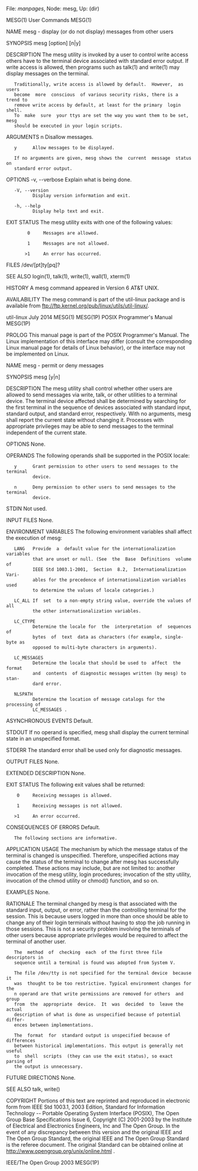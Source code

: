 File: *manpages*,  Node: mesg,  Up: (dir)

MESG(1)                          User Commands                         MESG(1)



NAME
       mesg - display (or do not display) messages from other users

SYNOPSIS
       mesg [option] [n|y]

DESCRIPTION
       The  mesg  utility  is invoked by a user to control write access others
       have to the terminal device associated with standard error output.   If
       write access is allowed, then programs such as talk(1) and write(1) may
       display messages on the terminal.

       Traditionally, write access is allowed by default.  However,  as  users
       become  more  conscious  of various security risks, there is a trend to
       remove write access by default, at least for the primary  login  shell.
       To  make  sure  your ttys are set the way you want them to be set, mesg
       should be executed in your login scripts.

ARGUMENTS
       n      Disallow messages.

       y      Allow messages to be displayed.

       If no arguments are given, mesg shows the  current  message  status  on
       standard error output.

OPTIONS
       -v, --verbose
              Explain what is being done.

       -V, --version
              Display version information and exit.

       -h, --help
              Display help text and exit.

EXIT STATUS
       The mesg utility exits with one of the following values:

            0     Messages are allowed.

            1     Messages are not allowed.

           >1     An error has occurred.

FILES
       /dev/[pt]ty[pq]?

SEE ALSO
       login(1), talk(1), write(1), wall(1), xterm(1)

HISTORY
       A mesg command appeared in Version 6 AT&T UNIX.


AVAILABILITY
       The  mesg  command  is  part of the util-linux package and is available
       from ftp://ftp.kernel.org/pub/linux/utils/util-linux/.



util-linux                         July 2014                           MESG(1)
MESG(1P)                   POSIX Programmer's Manual                  MESG(1P)



PROLOG
       This  manual  page is part of the POSIX Programmer's Manual.  The Linux
       implementation of this interface may differ (consult the  corresponding
       Linux  manual page for details of Linux behavior), or the interface may
       not be implemented on Linux.

NAME
       mesg - permit or deny messages

SYNOPSIS
       mesg [y|n]

DESCRIPTION
       The mesg utility shall control whether other users are allowed to  send
       messages  via write, talk, or other utilities to a terminal device. The
       terminal device affected shall be determined by searching for the first
       terminal  in  the  sequence  of devices associated with standard input,
       standard output, and standard error, respectively.  With no  arguments,
       mesg shall report the current state without changing it. Processes with
       appropriate privileges may be able to send  messages  to  the  terminal
       independent of the current state.

OPTIONS
       None.

OPERANDS
       The following operands shall be supported in the POSIX locale:

       y      Grant permission to other users to send messages to the terminal
              device.

       n      Deny permission to other users to send messages to the  terminal
              device.


STDIN
       Not used.

INPUT FILES
       None.

ENVIRONMENT VARIABLES
       The following environment variables shall affect the execution of mesg:

       LANG   Provide  a  default value for the internationalization variables
              that are unset or null. (See  the  Base  Definitions  volume  of
              IEEE Std 1003.1-2001,  Section  8.2,  Internationalization Vari-
              ables for the precedence of internationalization variables  used
              to determine the values of locale categories.)

       LC_ALL If  set  to a non-empty string value, override the values of all
              the other internationalization variables.

       LC_CTYPE
              Determine the locale for  the  interpretation  of  sequences  of
              bytes  of  text  data as characters (for example, single-byte as
              opposed to multi-byte characters in arguments).

       LC_MESSAGES
              Determine the locale that should be used to  affect  the  format
              and  contents  of diagnostic messages written (by mesg) to stan-
              dard error.

       NLSPATH
              Determine the location of message catalogs for the processing of
              LC_MESSAGES .


ASYNCHRONOUS EVENTS
       Default.

STDOUT
       If  no  operand  is  specified, mesg shall display the current terminal
       state in an unspecified format.

STDERR
       The standard error shall be used only for diagnostic messages.

OUTPUT FILES
       None.

EXTENDED DESCRIPTION
       None.

EXIT STATUS
       The following exit values shall be returned:

        0     Receiving messages is allowed.

        1     Receiving messages is not allowed.

       >1     An error occurred.


CONSEQUENCES OF ERRORS
       Default.

       The following sections are informative.

APPLICATION USAGE
       The mechanism by which the message status of the terminal is changed is
       unspecified. Therefore, unspecified actions may cause the status of the
       terminal to change after mesg has successfully completed. These actions
       may  include,  but  are  not limited to: another invocation of the mesg
       utility, login procedures; invocation of the stty  utility,  invocation
       of the chmod utility or chmod() function, and so on.

EXAMPLES
       None.

RATIONALE
       The  terminal  changed  by  mesg  is  that associated with the standard
       input, output, or error, rather than the controlling terminal  for  the
       session.  This is because users logged in more than once should be able
       to change any of their login terminals without having to stop  the  job
       running in those sessions. This is not a security problem involving the
       terminals of  other  users  because  appropriate  privileges  would  be
       required to affect the terminal of another user.

       The  method  of  checking  each  of the first three file descriptors in
       sequence until a terminal is found was adopted from System V.

       The file /dev/tty is not specified for the terminal device  because  it
       was  thought to be too restrictive. Typical environment changes for the
       n operand are that write permissions are removed for others  and  group
       from  the  appropriate  device.  It  was  decided  to  leave the actual
       description of what is done as unspecified because of potential differ-
       ences between implementations.

       The  format  for  standard output is unspecified because of differences
       between historical implementations. This output is generally not useful
       to  shell  scripts  (they can use the exit status), so exact parsing of
       the output is unnecessary.

FUTURE DIRECTIONS
       None.

SEE ALSO
       talk, write()

COPYRIGHT
       Portions of this text are reprinted and reproduced in  electronic  form
       from IEEE Std 1003.1, 2003 Edition, Standard for Information Technology
       -- Portable Operating System Interface (POSIX),  The  Open  Group  Base
       Specifications  Issue  6,  Copyright  (C) 2001-2003 by the Institute of
       Electrical and Electronics Engineers, Inc and The Open  Group.  In  the
       event of any discrepancy between this version and the original IEEE and
       The Open Group Standard, the original IEEE and The Open Group  Standard
       is  the  referee document. The original Standard can be obtained online
       at http://www.opengroup.org/unix/online.html .



IEEE/The Open Group                  2003                             MESG(1P)
